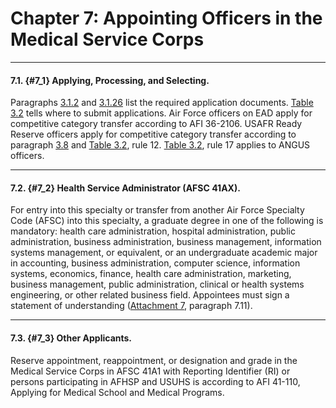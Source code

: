 # Chapter 7: Appointing Officers in the Medical Service Corps

---

#### 7.1. {#7_1} Applying, Processing, and Selecting. 

Paragraphs [3.1.2](../chapter3/chapter3.md#3_1_2) and [3.1.26](../chapter3/chapter3.md#3_1_6) list the required application documents. [Table 3.2](../chapter3/chapter3.md#table3_2) tells where to submit applications. Air Force officers on EAD apply for competitive category transfer according to AFI 36-2106. USAFR Ready Reserve officers apply for competitive category transfer according to paragraph [3.8](../chapter3/chapter3.md#3_8) and [Table 3.2](../chapter3/chapter3.md#table3_2), rule 12. [Table 3.2](../chapter3/chapter3.md#table3_2), rule 17 applies to ANGUS officers. 

---

#### 7.2. {#7_2} Health Service Administrator (AFSC 41AX).

For entry into this specialty or transfer from another Air Force Specialty Code (AFSC) into this specialty, a graduate degree in one of the following is mandatory: health care administration, hospital administration, public administration, business administration, business management, information systems management, or equivalent, or an undergraduate academic major in accounting, business administration, computer science, information systems, economics, finance, health care administration, marketing, business management, public administration, clinical or health systems engineering, or other related business field. Appointees must sign a statement of understanding ([Attachment 7](../attachments/attachment7.md), paragraph 7.11). 

---

#### 7.3. {#7_3} Other Applicants.

Reserve appointment, reappointment, or designation and grade in the Medical Service Corps in AFSC 41A1 with Reporting Identifier (RI) or persons participating in AFHSP and USUHS is according to AFI 41-110, Applying for Medical School and Medical Programs.